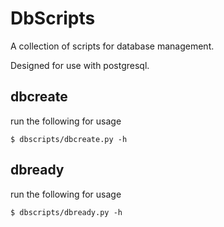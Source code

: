 # DbScripts

A collection of scripts for database management.

Designed for use with postgresql.

## dbcreate
run the following for usage
```shell
$ dbscripts/dbcreate.py -h
```

## dbready
run the following for usage
```shell
$ dbscripts/dbready.py -h
```